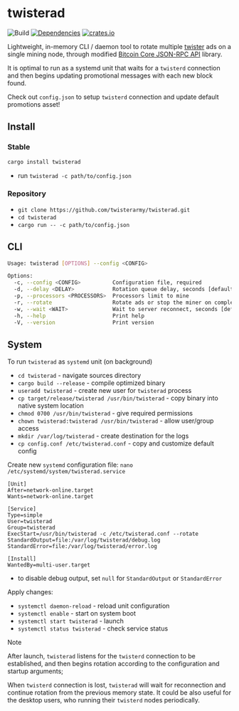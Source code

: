 # twisterad

![Build](https://github.com/twisterarmy/twisterad/actions/workflows/build.yml/badge.svg)
[![Dependencies](https://deps.rs/repo/github/twisterarmy/twisterad/status.svg)](https://deps.rs/repo/github/twisterarmy/twisterad)
[![crates.io](https://img.shields.io/crates/v/twisterad.svg)](https://crates.io/crates/twisterad)

Lightweight, in-memory CLI / daemon tool to rotate multiple [twister](https://github.com/twisterarmy/twister-core) ads on a single mining node,
through modified [Bitcoin Core JSON-RPC API](https://github.com/twisterarmy/rust-twistercore-rpc) library.

It is optimal to run as a systemd unit that waits for a `twisterd` connection and then begins updating promotional messages with each new block found.

Check out `config.json` to setup `twisterd` connection and update default promotions asset!

## Install

### Stable

``` bash
cargo install twisterad
```
* run `twisterad -c path/to/config.json`

### Repository

* `git clone https://github.com/twisterarmy/twisterad.git`
* `cd twisterad`
* `cargo run -- -c path/to/config.json`


## CLI

``` bash
Usage: twisterad [OPTIONS] --config <CONFIG>

Options:
  -c, --config <CONFIG>          Configuration file, required
  -d, --delay <DELAY>            Rotation queue delay, seconds [default: 60]
  -p, --processors <PROCESSORS>  Processors limit to mine
  -r, --rotate                   Rotate ads or stop the miner on complete
  -w, --wait <WAIT>              Wait to server reconnect, seconds [default: 900]
  -h, --help                     Print help
  -V, --version                  Print version
```

## System

To run `twisterad` as `systemd` unit (on background)

* `cd twisterad` - navigate sources directory
* `cargo build --release` - compile optimized binary
* `useradd twisterad` - create new user for `twisterad` process
* `cp target/release/twisterad /usr/bin/twisterad` - copy binary into native system location
* `chmod 0700 /usr/bin/twisterad` - give required permissions
* `chown twisterad:twisterad /usr/bin/twisterad` - allow user/group access
* `mkdir /var/log/twisterad` - create destination for the logs
* `cp config.conf /etc/twisterad.conf` - copy and customize default config

Create new `systemd` configuration file: `nano /etc/systemd/system/twisterad.service`

``` twisterad.service
[Unit]
After=network-online.target
Wants=network-online.target

[Service]
Type=simple
User=twisterad
Group=twisterad
ExecStart=/usr/bin/twisterad -c /etc/twisterad.conf --rotate
StandardOutput=file:/var/log/twisterad/debug.log
StandardError=file:/var/log/twisterad/error.log

[Install]
WantedBy=multi-user.target
```
* to disable debug output, set `null` for `StandardOutput` or `StandardError`

Apply changes:

* `systemctl daemon-reload` - reload unit configuration
* `systemctl enable` - start on system boot
* `systemctl start twisterad` - launch
* `systemctl status twisterad` - check service status

> [!NOTE]
> After launch, `twisterad` listens for the `twisterd` connection to be established,
> and then begins rotation according to the configuration and startup arguments;
>
> When `twisterd` connection is lost, `twisterad` will wait for reconnection
> and continue rotation from the previous memory state. It could be also useful for the desktop
> users, who running their `twisterd` nodes periodically.
>
